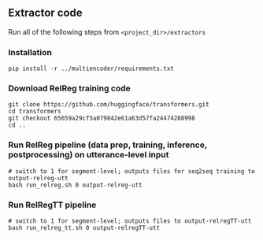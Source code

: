 ## Extractor code
Run all of the following steps from `<project_dir>/extractors`

### Installation
```
pip install -r ../multiencoder/requirements.txt
``` 

### Download RelReg training code
```
git clone https://github.com/huggingface/transformers.git
cd transformers 
git checkout 65659a29cf5a079842e61a63d57fa24474288998
cd ..
```

### Run RelReg pipeline (data prep, training, inference, postprocessing) on utterance-level input

```
# switch to 1 for segment-level; outputs files for seq2seq training to output-relreg-utt
bash run_relreg.sh 0 output-relreg-utt
```

### Run RelRegTT pipeline

```
# switch to 1 for segment-level; outputs files to output-relregTT-utt
bash run_relreg_tt.sh 0 output-relregTT-utt
```
